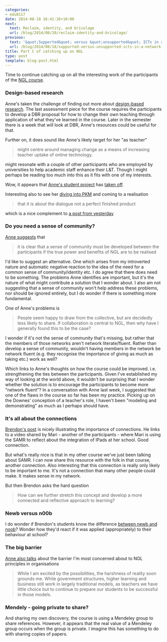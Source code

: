 ```yaml
---
categories:
- edu8117
date: 2014-08-18 16:41:26+10:00
next:
  text: Reclaim, identity, and bricolage
  url: /blog/2014/08/20/reclaim-identity-and-bricolage/
previous:
  text: '&quot;Supported&quot; versus &quot;unsupported&quot; ICTs in a network age'
  url: /blog/2014/08/18/supported-versus-unsupported-icts-in-a-network-age/
title: Part C of catching up on NGL
type: post
template: blog-post.html
---
```

Time to continue catching up on all the interesting work of the participants of the [NGL course](http://netgl.wordpress.com/).

### Design-based research

Anne's taken the challenge of finding out more about [design-based research](http://astrethewey.wordpress.com/2014/07/31/foci-design-based-research-dbr-proposal-the-forming-of-an-idea/). The last assessment piece for the course requires the participants to develop a DBR proposal for how to change their own teaching through application of what they've learned in the course. Later in the semester there is a week that will look at DBR, Anne's resources could be useful for that.

Further on, it does sound like Anne's likely target for her "as teacher"

> might centre around managing change as a means of increasing teacher uptake of online technology.

might resonate with a couple of other participants who are employed by universities to help academic staff enhance their L&T. Though I might perhaps be reading too much into this as it fits with one of my interests.

Wow, it appears that [Anne's student project](http://astrethewey.wordpress.com/2014/07/30/foci-student-project-update/) has [taken off](https://www.flickr.com/photos/because_we_care/).

Interesting also to see her [diving into PKM](http://astrethewey.wordpress.com/2014/07/29/pkm-seek-sense-share-framework/) and coming to a realisation

> that it is about the dialogue not a perfect finished product

which is a nice complement to [a post from yesterday](/blog/2014/08/17/do-not-fear-perfection-youll-never-achieve-it/)

### Do you need a sense of community?

[Anne suggests](http://astrethewey.wordpress.com/2014/08/05/the-history-of-ngl-questions-and-answers/) that

> it is clear that a sense of community must be developed between the participants if the true power and benefits of NGL are to be realised

I'd like to suggest an alternative. One which arises from my introverted nature and automatic negative reaction to the idea of the need for a common sense of community/identity etc. I do agree that there does need to be something. The problems Anne identifies are important, but it's the nature of what might contribute a solution that I wonder about. I also am not suggesting that a sense of community won't help address these problems, nor should be ignored entirely, but I do wonder if there is something more fundamental.

One of Anne's problems is

> People seem happy to draw from the collective, but are decidedly less likely to share. If collaboration is central to NGL, then why have I generally found this to be the case?

I wonder if it's not the sense of community that's missing, but rather that the members of those networks aren't network literate/fluent. Rather than develop a sense of community, wouldn't having members in the network be network fluent (e.g. they recognise the importance of giving as much as taking etc.) work as well?

Which links to Anne's thoughts on how the course could be improved. i.e. strengthening the ties between the participants. Given I've established my way of looking at the world above, it wouldn't be surprising that I wonder whether the solution is to encourage the participants to become more "network fluent"? In a conversation with Anne last week, I suggested that one of the flaws in the course so far has been my practice. Picking up on the Downes' conception of a teacher's role, I haven't been "modeling and demonstrating" as much as I perhaps should have.

### It's all about the connections

[Brendon's post](http://willocksb.wordpress.com/2014/08/17/professional-learning-and-reflection-for-teachers/) is nicely illustrating the importance of connections. He links to a video shared by Mari - another of the participants - where Mari is using the SAMR to reflect about the integration of IPads at her school. Good connection.

But what's really nice is that in my other course we've just been talking about SAMR. I can now share this resource with the folk in that course, another connection. Also interesting that this connection is really only likely to be important to me. It's not a connection that many other people could make. It makes sense in my network.

But then Brendon asks the hard question

> How can we further stretch this concept and develop a more connected and reflective approach to learning?

### Newb versus n00b

I do wonder if Brendon's students know the difference [between newb and noob](http://willocksb.wordpress.com/2014/08/13/as-learner-the-games-continue-for-the-newb/)? Wonder how they'd react if it was applied (appropriately) to their behaviour at school?

### The big barrier

[Anne also talks](http://astrethewey.wordpress.com/2014/08/05/the-history-of-ngl-questions-and-answers/) about the barrier I'm most concerned about to NGL principles in organisations

> While I am excited by the possibilities, the harshness of reality soon grounds me. While government structures, higher learning and business still work in largely traditional models, as teachers we have little choice but to continue to prepare our students to be successful in those models.

### Mendely - going private to share?

And sharing my own discovery, the course is using a Mendeley group to share references. However, it appears that the real value of a Mendeley group occurs when the group is private. I imagine this has something to do with sharing copies of papers.